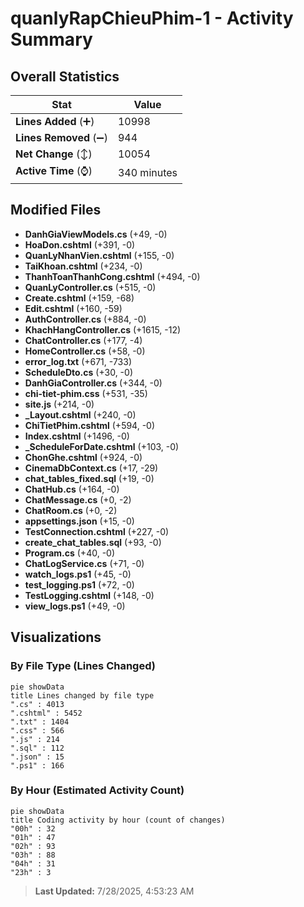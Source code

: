 # quanlyRapChieuPhim-1 - Activity Summary 

## Overall Statistics

| Stat                   | Value                                                             |
| ---------------------- | ----------------------------------------------------------------- |
| **Lines Added** (➕)   | 10998                                          |
| **Lines Removed** (➖) | 944                                        |
| **Net Change** (↕)    | 10054                |
| **Active Time** (⌚)   | 340 minutes |


## Modified Files
- **DanhGiaViewModels.cs** (+49, -0)
- **HoaDon.cshtml** (+391, -0)
- **QuanLyNhanVien.cshtml** (+155, -0)
- **TaiKhoan.cshtml** (+234, -0)
- **ThanhToanThanhCong.cshtml** (+494, -0)
- **QuanLyController.cs** (+515, -0)
- **Create.cshtml** (+159, -68)
- **Edit.cshtml** (+160, -59)
- **AuthController.cs** (+884, -0)
- **KhachHangController.cs** (+1615, -12)
- **ChatController.cs** (+177, -4)
- **HomeController.cs** (+58, -0)
- **error_log.txt** (+671, -733)
- **ScheduleDto.cs** (+30, -0)
- **DanhGiaController.cs** (+344, -0)
- **chi-tiet-phim.css** (+531, -35)
- **site.js** (+214, -0)
- **_Layout.cshtml** (+240, -0)
- **ChiTietPhim.cshtml** (+594, -0)
- **Index.cshtml** (+1496, -0)
- **_ScheduleForDate.cshtml** (+103, -0)
- **ChonGhe.cshtml** (+924, -0)
- **CinemaDbContext.cs** (+17, -29)
- **chat_tables_fixed.sql** (+19, -0)
- **ChatHub.cs** (+164, -0)
- **ChatMessage.cs** (+0, -2)
- **ChatRoom.cs** (+0, -2)
- **appsettings.json** (+15, -0)
- **TestConnection.cshtml** (+227, -0)
- **create_chat_tables.sql** (+93, -0)
- **Program.cs** (+40, -0)
- **ChatLogService.cs** (+71, -0)
- **watch_logs.ps1** (+45, -0)
- **test_logging.ps1** (+72, -0)
- **TestLogging.cshtml** (+148, -0)
- **view_logs.ps1** (+49, -0)

## Visualizations

### By File Type (Lines Changed)

```mermaid
pie showData
title Lines changed by file type
".cs" : 4013
".cshtml" : 5452
".txt" : 1404
".css" : 566
".js" : 214
".sql" : 112
".json" : 15
".ps1" : 166
```

### By Hour (Estimated Activity Count)

```mermaid
pie showData
title Coding activity by hour (count of changes)
"00h" : 32
"01h" : 47
"02h" : 93
"03h" : 88
"04h" : 31
"23h" : 3
```


> **Last Updated:** 7/28/2025, 4:53:23 AM